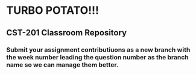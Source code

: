 # TURBO POTATO!!!

## CST-201 Classroom Repository

### Submit your assignment contributiuons as a new branch with the week number leading the question number as the branch name so we can manage them better.
